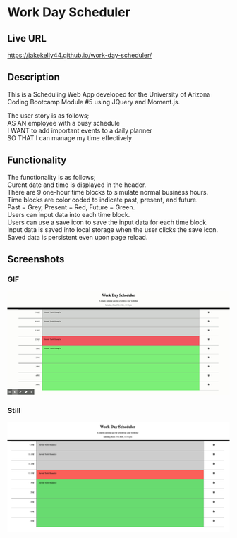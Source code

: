 # Work Day Scheduler

## Live URL
https://jakekelly44.github.io/work-day-scheduler/

## Description
This is a Scheduling Web App developed for the University of Arizona Coding Bootcamp Module #5 using JQuery and Moment.js. 

The user story is as follows;     
AS AN employee with a busy schedule    
I WANT to add important events to a daily planner   
SO THAT I can manage my time effectively      

## Functionality 
The functionality is as follows;   
Curent date and time is displayed in the header.  
There are 9 one-hour time blocks to simulate normal business hours.  
Time blocks are color coded to indicate past, present, and future.  
Past = Grey, Present = Red, Future = Green.  
Users can input data into each time block.  
Users can use a save icon to save the input data for each time block.  
Input data is saved into local storage when the user clicks the save icon.   
Saved data is persistent even upon page reload.     

## Screenshots

### GIF
![Proof of Work Day Scheduler #1 GIF](./assets/doc/Work-Day-Scheduler.gif "Work Day Scheduler Proof 1 GIF")

### Still
![Proof of Work Day Scheduler #2 Image](./assets/doc/Work-Day-Scheduler.png "Work Day Scheduler Proof 2 Image")





